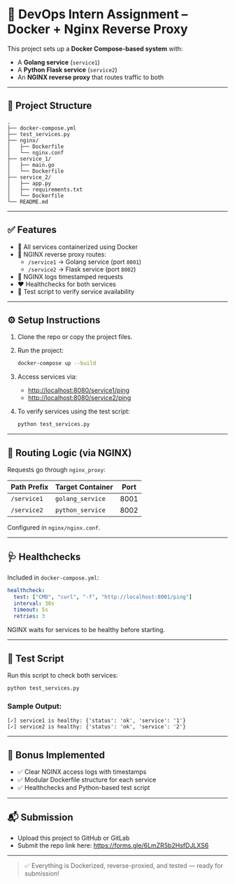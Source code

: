 # 🚀 DevOps Intern Assignment – Docker + Nginx Reverse Proxy

This project sets up a **Docker Compose-based system** with:

- A **Golang service** (`service1`)
- A **Python Flask service** (`service2`)
- An **NGINX reverse proxy** that routes traffic to both

---

## 📁 Project Structure

```
.
├── docker-compose.yml
├── test_services.py
├── nginx/
│   ├── Dockerfile
│   └── nginx.conf
├── service_1/
│   ├── main.go
│   └── Dockerfile
├── service_2/
│   ├── app.py
│   ├── requirements.txt
│   └── Dockerfile
└── README.md
```

---

## ✅ Features

- 🐳 All services containerized using Docker
- 🔁 NGINX reverse proxy routes:
  - `/service1` → Golang service (port `8001`)
  - `/service2` → Flask service (port `8002`)
- 📜 NGINX logs timestamped requests
- ❤️ Healthchecks for both services
- 🧪 Test script to verify service availability

---

## ⚙️ Setup Instructions

1. Clone the repo or copy the project files.

2. Run the project:
   ```bash
   docker-compose up --build
   ```

3. Access services via:
   - [http://localhost:8080/service1/ping](http://localhost:8080/service1/ping)
   - [http://localhost:8080/service2/ping](http://localhost:8080/service2/ping)

4. To verify services using the test script:
   ```bash
   python test_services.py
   ```

---

## 📌 Routing Logic (via NGINX)

Requests go through `nginx_proxy`:

| Path Prefix        | Target Container       | Port |
|--------------------|------------------------|------|
| `/service1`        | `golang_service`       | 8001 |
| `/service2`        | `python_service`       | 8002 |

Configured in `nginx/nginx.conf`.

---

## 🩺 Healthchecks

Included in `docker-compose.yml`:

```yaml
healthcheck:
  test: ["CMD", "curl", "-f", "http://localhost:8001/ping"]
  interval: 30s
  timeout: 5s
  retries: 3
```

NGINX waits for services to be healthy before starting.

---

## 🧪 Test Script

Run this script to check both services:

```bash
python test_services.py
```

### Sample Output:

```
[✓] service1 is healthy: {'status': 'ok', 'service': '1'}
[✓] service2 is healthy: {'status': 'ok', 'service': '2'}
```

---

## 🌟 Bonus Implemented

- ✅ Clear NGINX access logs with timestamps
- ✅ Modular Dockerfile structure for each service
- ✅ Healthchecks and Python-based test script

---

## 📬 Submission

- Upload this project to GitHub or GitLab
- Submit the repo link here: https://forms.gle/6LmZR5b2HsfDJLXS6

---

> ✅ Everything is Dockerized, reverse-proxied, and tested — ready for submission!